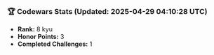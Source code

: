 ### 🏆 Codewars Stats (Updated: 2025-04-29 04:10:28 UTC)

- **Rank:** 8 kyu
- **Honor Points:** 3
- **Completed Challenges:** 1
